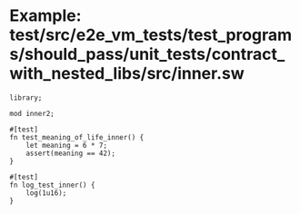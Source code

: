 # Example: test/src/e2e_vm_tests/test_programs/should_pass/unit_tests/contract_with_nested_libs/src/inner.sw

```sway
library;

mod inner2;

#[test]
fn test_meaning_of_life_inner() {
    let meaning = 6 * 7;
    assert(meaning == 42);
}

#[test]
fn log_test_inner() {
    log(1u16);
}

```
